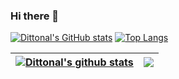 ### Hi there 👋





[![Dittonal's GitHub stats](https://github-readme-stats.vercel.app/api?username=Dittonal)](https://github.com/anuraghazra/github-readme-stats)
[![Top Langs](https://github-readme-stats.vercel.app/api/top-langs/?username=Dittonal)](https://github.com/anuraghazra/github-readme-stats)

| <a href="https://github.com/anuraghazra/github-readme-stats"><img align="center" src="https://github-readme-stats.vercel.app/api?username=Dittonal&show_icons=true&include_all_commits=true&theme=buefy&hide_border=true" alt="Dittonal's github stats" /></a> | <a href="https://github.com/anuraghazra/github-readme-stats"><img align="center" src="https://github-readme-stats.vercel.app/api/top-langs/?username=Dittonal&layout=compact&theme=buefy&hide_border=true" /></a> |
| ------------- | ------------- |


<!--
**Dittonal/Dittonal** is a ✨ _special_ ✨ repository because its `README.md` (this file) appears on your GitHub profile.

Here are some ideas to get you started:

- 🔭 I’m currently working on ...
- 🌱 I’m currently learning ...
- 👯 I’m looking to collaborate on ...
- 🤔 I’m looking for help with ...
- 💬 Ask me about ...
- 📫 How to reach me: ...
- 😄 Pronouns: ...
- ⚡ Fun fact: ...
-->
